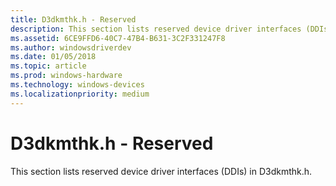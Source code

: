 ```yaml
---
title: D3dkmthk.h - Reserved
description: This section lists reserved device driver interfaces (DDIs) in D3dkmthk.h.
ms.assetid: 6CE9FFD6-40C7-47B4-B631-3C2F331247F8
ms.author: windowsdriverdev
ms.date: 01/05/2018
ms.topic: article
ms.prod: windows-hardware
ms.technology: windows-devices
ms.localizationpriority: medium
---
```


# <span id="display.d3dkmthk_h_-_reserved"></span>D3dkmthk.h - Reserved


This section lists reserved device driver interfaces (DDIs) in D3dkmthk.h.

 

 





